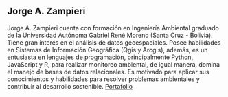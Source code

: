 ## Jorge A. Zampieri

Jorge A. Zampieri cuenta con formación en Ingeniería Ambiental graduado de la Universidad Autónoma Gabriel René Moreno (Santa Cruz - Bolivia). Tiene gran interés en el análisis de datos geoespaciales. Posee habilidades en Sistemas de Información Geográfica (Qgis y Arcgis), además, es un entusiasta en lenguajes de programación, principalmente Python, JavaScript y R, para realizar monitoreo ambiental, de igual manera, domina el manejo de bases de datos relacionales. Es motivado para aplicar sus conocimientos y habilidades para resolver problemas ambientales y contribuir al desarrollo sostenible.
[Portafolio](https://zampieri-ja.github.io/ "Portafolio")
